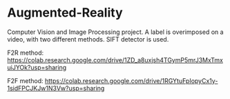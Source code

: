 # Augmented-Reality
Computer Vision and Image Processing project. A label is overimposed on a video, with two different methods. SIFT detector is used.


F2R method: https://colab.research.google.com/drive/1ZD_a8uxjsh4TGymP5mrJ3MxTmxuiJYOk?usp=sharing

F2F method: https://colab.research.google.com/drive/1RGYtuFpIopyCx1y-1sidFPCJKJw1N3Vw?usp=sharing
